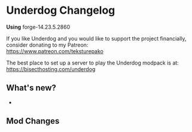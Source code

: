 # Underdog Changelog

**Using** forge-14.23.5.2860

If you like Underdog and you would like to support the project financially, consider donating to my Patreon: \
<https://www.patreon.com/teksturepako>

The best place to set up a server to play the Underdog modpack is at: \
<https://bisecthosting.com/underdog>

## What's new?

-

## Mod Changes

```markdown

```

